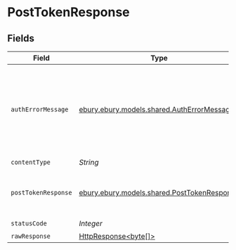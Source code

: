 # PostTokenResponse


## Fields

| Field                                                                                                                    | Type                                                                                                                     | Required                                                                                                                 | Description                                                                                                              |
| ------------------------------------------------------------------------------------------------------------------------ | ------------------------------------------------------------------------------------------------------------------------ | ------------------------------------------------------------------------------------------------------------------------ | ------------------------------------------------------------------------------------------------------------------------ |
| `authErrorMessage`                                                                                                       | [ebury.ebury.models.shared.AuthErrorMessage](../../models/shared/AuthErrorMessage.md)                                    | :heavy_minus_sign:                                                                                                       | Formatting or schema validation error or invalid data.See error message for further details.                             |
| `contentType`                                                                                                            | *String*                                                                                                                 | :heavy_check_mark:                                                                                                       | N/A                                                                                                                      |
| `postTokenResponse`                                                                                                      | [ebury.ebury.models.shared.PostTokenResponse](../../models/shared/PostTokenResponse.md)                                  | :heavy_minus_sign:                                                                                                       | Listf of contacts IDs that are from the given client                                                                     |
| `statusCode`                                                                                                             | *Integer*                                                                                                                | :heavy_check_mark:                                                                                                       | N/A                                                                                                                      |
| `rawResponse`                                                                                                            | [HttpResponse<byte[]>](https://docs.oracle.com/en/java/javase/11/docs/api/java.net.http/java/net/http/HttpResponse.html) | :heavy_minus_sign:                                                                                                       | N/A                                                                                                                      |